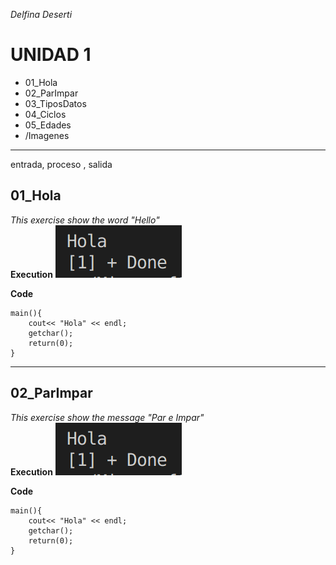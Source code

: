 *Delfina Deserti*
# UNIDAD 1 

* 01_Hola
* 02_ParImpar
* 03_TiposDatos
* 04_Ciclos
* 05_Edades
* /Imagenes

---
entrada, proceso , salida
## 01_Hola

*This exercise show the word "Hello"*  
**Execution**
![Hola](/U1/Imagenes/Hola.png "Hola")

**Code**
```
main(){
	cout<< "Hola" << endl;
	getchar();
	return(0);
}
```
---
## 02_ParImpar

*This exercise show the message "Par e Impar"*  
**Execution**
![Hola](/U1/Imagenes/Hola.png "Hola")

**Code**
```
main(){
	cout<< "Hola" << endl;
	getchar();
	return(0);
}
```